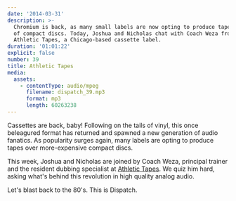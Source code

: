 ```yaml
---
date: '2014-03-31'
description: >-
  Chromium is back, as many small labels are now opting to produce tapes instead
  of compact discs. Today, Joshua and Nicholas chat with Coach Weza from
  Athletic Tapes, a Chicago-based cassette label.
duration: '01:01:22'
explicit: false
number: 39
title: Athletic Tapes
media:
  assets:
    - contentType: audio/mpeg
      filename: dispatch_39.mp3
      format: mp3
      length: 60263238
---
```

Cassettes are back, baby! Following on the tails of vinyl, this once beleagured format has returned and spawned a new generation of audio fanatics. As popularity surges again, many labels are opting to produce tapes over more-expensive compact discs.

This week, Joshua and Nicholas are joined by Coach Weza, principal trainer and the resident dubbing specialist at [Athletic Tapes](http://athletictapes.bandcamp.com). We quiz him hard, asking what's behind this revolution in high quality analog audio.

Let's blast back to the 80's. This is Dispatch.
